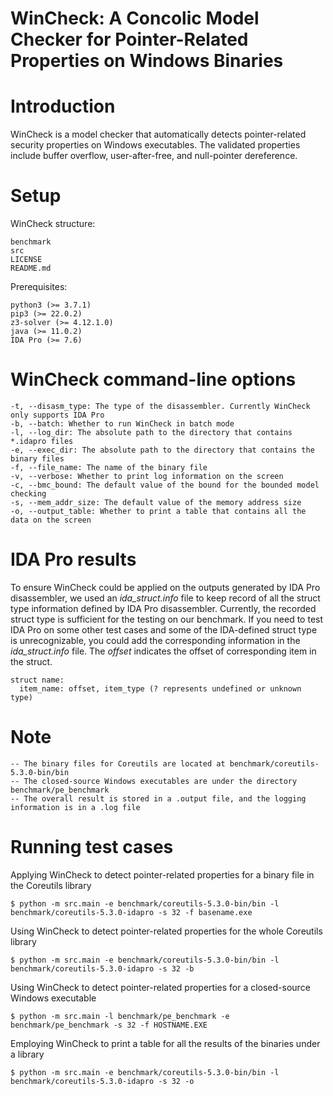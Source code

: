 # WinCheck: A Concolic Model Checker for Pointer-Related Properties on Windows Binaries

# Introduction
WinCheck is a model checker that automatically detects pointer-related security properties on Windows executables. The validated properties include buffer overflow, user-after-free, and null-pointer dereference.

# Setup
WinCheck structure:

    benchmark
    src
    LICENSE
    README.md

Prerequisites:

    python3 (>= 3.7.1)
    pip3 (>= 22.0.2)
    z3-solver (>= 4.12.1.0)
    java (>= 11.0.2)
    IDA Pro (>= 7.6)
    
# WinCheck command-line options

    -t, --disasm_type: The type of the disassembler. Currently WinCheck only supports IDA Pro
    -b, --batch: Whether to run WinCheck in batch mode
    -l, --log_dir: The absolute path to the directory that contains *.idapro files
    -e, --exec_dir: The absolute path to the directory that contains the binary files
    -f, --file_name: The name of the binary file
    -v, --verbose: Whether to print log information on the screen
    -c, --bmc_bound: The default value of the bound for the bounded model checking
    -s, --mem_addr_size: The default value of the memory address size
    -o, --output_table: Whether to print a table that contains all the data on the screen
    
    
# IDA Pro results

To ensure WinCheck could be applied on the outputs generated by IDA Pro disassembler, we used an *ida_struct.info* file to keep record of all the struct type information defined by IDA Pro disassembler. Currently, the recorded struct type is sufficient for the testing on our benchmark. If you need to test IDA Pro on some other test cases and some of the IDA-defined struct type is unrecognizable, you could add the corresponding information in the *ida_struct.info* file. The *offset* indicates the offset of corresponding item in the struct.

    struct name: 
      item_name: offset, item_type (? represents undefined or unknown type)

# Note

    -- The binary files for Coreutils are located at benchmark/coreutils-5.3.0-bin/bin
    -- The closed-source Windows executables are under the directory benchmark/pe_benchmark
    -- The overall result is stored in a .output file, and the logging information is in a .log file

# Running test cases

Applying WinCheck to detect pointer-related properties for a binary file in the Coreutils library

    $ python -m src.main -e benchmark/coreutils-5.3.0-bin/bin -l benchmark/coreutils-5.3.0-idapro -s 32 -f basename.exe

Using WinCheck to detect pointer-related properties for the whole Coreutils library

    $ python -m src.main -e benchmark/coreutils-5.3.0-bin/bin -l benchmark/coreutils-5.3.0-idapro -s 32 -b

Using WinCheck to detect pointer-related properties for a closed-source Windows executable

    $ python -m src.main -l benchmark/pe_benchmark -e benchmark/pe_benchmark -s 32 -f HOSTNAME.EXE
    
Employing WinCheck to print a table for all the results of the binaries under a library

    $ python -m src.main -e benchmark/coreutils-5.3.0-bin/bin -l benchmark/coreutils-5.3.0-idapro -s 32 -o





